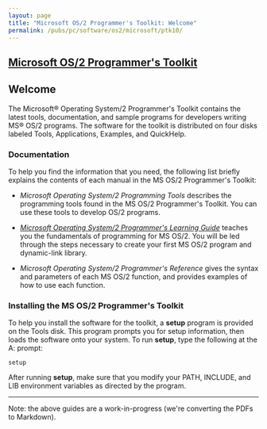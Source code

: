 ```yaml
---
layout: page
title: "Microsoft OS/2 Programmer's Toolkit: Welcome"
permalink: /pubs/pc/software/os2/microsoft/ptk10/
---
```


[Microsoft OS/2 Programmer's Toolkit](../../)
---

Welcome
---

The Microsoft® Operating System/2 Programmer's Toolkit contains the latest tools, documentation, and sample programs
for developers writing MS® OS/2 programs.  The software for the toolkit is distributed on four disks labeled Tools,
Applications, Examples, and QuickHelp.

### Documentation

To help you find the information that you need, the following list briefly explains the contents of each manual in the
MS OS/2 Programmer's Toolkit:

+ *Microsoft Operating System/2 Programming Tools* describes the programming tools found in the MS OS/2 Programmer's
Toolkit.  You can use these tools to develop OS/2 programs.

+ *[Microsoft Operating System/2 Programmer's Learning Guide](/pubs/pc/software/os2/microsoft/ptk10/plguide/)* teaches you the
fundamentals of programming for MS OS/2.  You will be led through the steps necessary to create your first MS OS/2
program and dynamic-link library.

+ *Microsoft Operating System/2 Programmer's Reference* gives the syntax and parameters of each MS OS/2 function,
and provides examples of how to use each function.

### Installing the MS OS/2 Programmer's Toolkit

To help you install the software for the toolkit, a **setup** program is provided on the Tools disk.  This program
prompts you for setup information, then loads the software onto your system. To run **setup**, type the following at
the A: prompt:

	setup

After running **setup**, make sure that you modify your PATH, INCLUDE, and LIB environment variables as directed by
the program.

---

Note: the above guides are a work-in-progress (we're converting the PDFs to Markdown).
